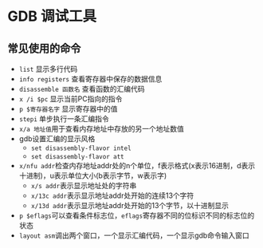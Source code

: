# GDB 调试工具

## 常见使用的命令

* `list` 显示多行代码
* `info registers` 查看寄存器中保存的数据信息
* `disassemble 函数名` 查看函数的汇编代码
* `x /i $pc` 显示当前PC指向的指令
* `p $寄存器名字` 显示寄存器中的值
* `stepi` 单步执行一条汇编指令
* `x/a 地址值`用于查看内存地址中存放的另一个地址数值
* gdb设置汇编的显示风格
  * `set disassembly-flavor intel`
  * `set disassembly-flavor att`
* `x/nfu addr`检查内存地址addr处的n个单位，f表示格式(x表示16进制，d表示十进制)，u表示单位大小(b表示字节，w表示字)
  * `x/s addr`表示显示地址处的字符串
  * `x/13c addr`表示显示地址addr处开始的连续13个字符
  * `x/13d addr`表示显示地址addr处开始的13个字节，以十进制显示
* `p $eflags`可以查看条件标志位，`eflags`寄存器不同的位标识不同的标志位的状态
* `layout asm`调出两个窗口，一个显示汇编代码，一个显示gdb命令输入窗口